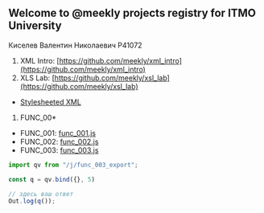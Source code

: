 ## Welcome to @meekly projects registry for ITMO University

Киселев Валентин Николаевич P41072

1. XML Intro: [https://github.com/meekly/xml_intro](https://github.com/meekly/xml_intro)
1. XLS Lab: [https://github.com/meekly/xsl_lab](https://github.com/meekly/xsl_lab)
  - [Stylesheeted XML](dist/doc.xml)
1. FUNC_00*
  - FUNC_001: [func_001.js](https://github.com/meekly/func_00/blob/master/func_001.js)
  - FUNC_002: [func_002.js](https://github.com/meekly/func_00/blob/master/func_002.js)
  - FUNC_003: [func_003.js](https://kodaktor.ru/func_00ed4)
```javascript
import qv from "/j/func_003_export";

const q = qv.bind({}, 5)

// здесь ваш ответ
Out.log(q());
```

